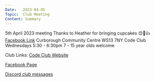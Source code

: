 ```yaml
---
Date:   2023-04-05
Topic:  Club Meeting
Content: Summary
---
```

5th April 2023 meeting
Thanks to Heather for bringing cupcakes 
😊🧁👍
[Facebook Link](https://www.facebook.com/720665616418529/posts/730700122081745)
Curborough Community Centre
WS13 7NY
Code Club
Wednesdays 5:30 - 6:30pm
7 - 15 year olds welcome

Club Links:
[Code Club Website](https://lichfield-code-club.github.io/)

[Facebook Page](https://www.facebook.com/LichfieldCoders)

[Discord club messages](https://discord.gg/szz6xGK)
